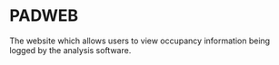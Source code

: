 # PADWEB
The website which allows users to view occupancy information being logged by the analysis software.
